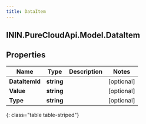 ```yaml
---
title: DataItem
---
```

## ININ.PureCloudApi.Model.DataItem

## Properties

|Name | Type | Description | Notes|
|------------ | ------------- | ------------- | -------------|
| **DataItemId** | **string** |  | [optional] |
| **Value** | **string** |  | [optional] |
| **Type** | **string** |  | [optional] |
{: class="table table-striped"}


